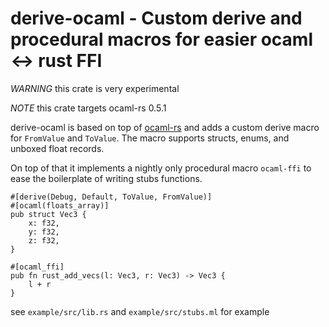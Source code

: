 # derive-ocaml - Custom derive and procedural macros for easier ocaml <-> rust FFI

*WARNING* this crate is very experimental

*NOTE* this crate targets ocaml-rs 0.5.1

derive-ocaml is based on top of [ocaml-rs](https://github.com/zshipko/ocaml-rs) and adds a custom derive macro for `FromValue` and `ToValue`.
The macro supports structs, enums, and unboxed float records.

On top of that it implements a nightly only procedural macro `ocaml-ffi` to ease the boilerplate of writing stubs functions.


```
#[derive(Debug, Default, ToValue, FromValue)]
#[ocaml(floats_array)]
pub struct Vec3 {
    x: f32,
    y: f32,
    z: f32,
}

#[ocaml_ffi]
pub fn rust_add_vecs(l: Vec3, r: Vec3) -> Vec3 {
    l + r
}
```

see `example/src/lib.rs` and `example/src/stubs.ml` for example

